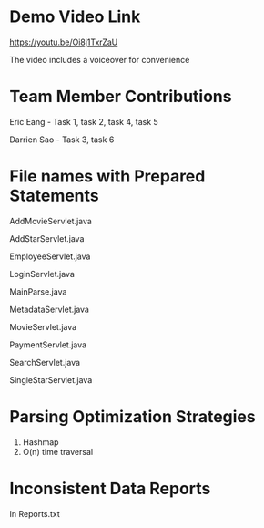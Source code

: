 # Demo Video Link

https://youtu.be/Oi8j1TxrZaU

The video includes a voiceover for convenience

# Team Member Contributions

Eric Eang - Task 1, task 2, task 4, task 5

Darrien Sao - Task 3, task 6

# File names with Prepared Statements

AddMovieServlet.java

AddStarServlet.java

EmployeeServlet.java

LoginServlet.java

MainParse.java

MetadataServlet.java

MovieServlet.java

PaymentServlet.java

SearchServlet.java

SingleStarServlet.java

# Parsing Optimization Strategies

1. Hashmap
2. O(n) time traversal

# Inconsistent Data Reports

In Reports.txt

